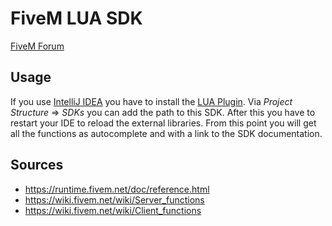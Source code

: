 # FiveM LUA SDK

[FiveM Forum](https://forum.fivem.net/t/documented-fivem-lua-sdk/25957)

## Usage
If you use [IntelliJ IDEA](https://www.jetbrains.com/idea) you have to install the [LUA Plugin](https://plugins.jetbrains.com/plugin/5055-lua). Via *Project Structure* => *SDKs* you can add the path to this SDK. After this you have to restart your IDE to reload the external libraries. From this point you will get all the functions as autocomplete and with a link to the SDK documentation. 

## Sources

* https://runtime.fivem.net/doc/reference.html
* https://wiki.fivem.net/wiki/Server_functions
* https://wiki.fivem.net/wiki/Client_functions
